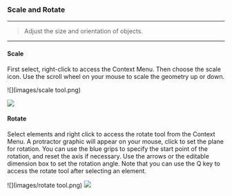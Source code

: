 ### Scale and Rotate
---
> Adjust the size and orientation of objects.

---

#### Scale
First select, right-click to access the Context Menu. Then choose the scale icon. Use the scroll wheel on your mouse to scale the geometry up or down.

![](images/scale tool.png)

![](images/scale.png)

#### Rotate
Select elements and right click to access the rotate tool from the Context Menu. A protractor graphic will appear on your mouse, click to set the plane for rotation. You can use the blue grips to specify the start point of the rotation, and reset the axis if necessary. Use the arrows or the editable dimension box to set the rotation angle. Note that you can use the Q key to access the rotate tool after selecting an element.

![](images/rotate tool.png)
![](images/rotate.PNG)
